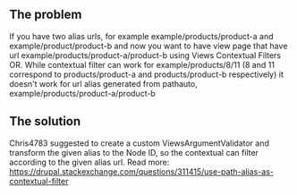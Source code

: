 ## The problem 

If you have two alias urls, for example example/products/product-a and example/product/product-b and now you want to have view page that have url example/products/product-a/product-b using Views Contextual Filters OR.
While contextual filter can work for example/products/8/11 (8 and 11 correspond to products/product-a and products/product-b respectively) it doesn't work for url alias generated from pathauto, example/products/product-a/product-b

## The solution

Chris4783 suggested to create a custom ViewsArgumentValidator and transform the given alias to the Node ID, so the contextual can filter according to the given alias url.
Read more: https://drupal.stackexchange.com/questions/311415/use-path-alias-as-contextual-filter
